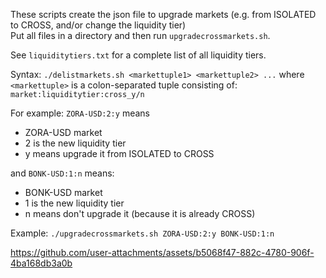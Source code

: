These scripts create the json file to upgrade markets (e.g. from ISOLATED to CROSS, and/or change the liquidity tier)<br>
Put all files in a directory and then run ```upgradecrossmarkets.sh```.

See ```liquiditytiers.txt``` for a complete list of all liquidity tiers.

Syntax: ```./delistmarkets.sh <markettuple1> <markettuple2> ...```
where ```<markettuple>``` is a colon-separated tuple consisting of: ```market:liquiditytier:cross_y/n```

For example: ```ZORA-USD:2:y``` means
- ZORA-USD market
- 2 is the new liquidity tier
- y means upgrade it from ISOLATED to CROSS

and ```BONK-USD:1:n``` means:
- BONK-USD market
- 1 is the new liquidity tier
- n means don't upgrade it (because it is already CROSS)

Example: ```./upgradecrossmarkets.sh ZORA-USD:2:y BONK-USD:1:n```

https://github.com/user-attachments/assets/b5068f47-882c-4780-906f-4ba168db3a0b


